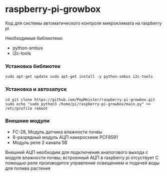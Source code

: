 # raspberry-pi-growbox

Код для системы автоматического контроля микроклимата на raspberry pi

Необходимые библиотеки:

* python-smbus
* i2c-tools

### Установка библиотек 
`
sudo apt-get update
sudo apt-get install -y python-smbus i2c-tools
`
### Установка и автозапуск

`
cd
git clone https://github.com/PepMeister/raspberry-pi-growbox.git
sudo echo "sudo python3 /home/pi/raspberry-pi-growbox/main.py" >> /etc/profile
reboot
`

### Внешние модули

* FC-28, Модуль датчика влажности почвы
* 8-разрядный модуль АЦП наикросхеме PCF8591
* Модуль реле 2 канала 5В

Внешний АЦП необходим для подключения аналогового выхода c  модуля влажности почвы; 
встроенный АЦП в raspberry pi отсуствует 
С помощью реле производится управление освещением и подачей воды для полива растения

